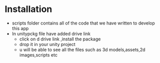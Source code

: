 # Installation
- scripts folder contains all of the code that we have written to develop this app
- In unitypckg file have added drive link 
  - click on d drive link ,install the package
  - drop it in your unity project
  - u will be able to see all the files such as 3d models,assets,2d images,scripts etc

